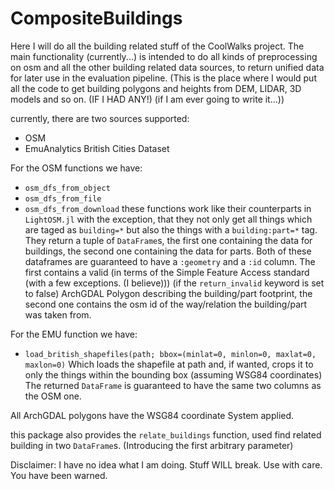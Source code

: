 # CompositeBuildings
Here I will do all the building related stuff of the CoolWalks project. The main functionality (currently...) is intended to do all kinds of preprocessing on osm and all the other building related data sources, to return unified data for later use in the evaluation pipeline.
(This is the place where I would put all the code to get building polygons and heights from DEM, LIDAR, 3D models and so on. (IF I HAD ANY!) (if I am ever going to write it...))

currently, there are two sources supported:
- OSM
- EmuAnalytics British Cities Dataset

For the OSM functions we have:
- `osm_dfs_from_object`
- `osm_dfs_from_file`
- `osm_dfs_from_download`
these functions work like their counterparts in `LightOSM.jl` with the exception, that they not only get all things which are taged as `building=*` but also the things with a `building:part=*` tag. They return a tuple of `DataFrame`s, the first one containing the data for buildings, the second one containing the data for parts.
Both of these dataframes are guaranteed to have a `:geometry` and a `:id` column. The first contains a valid (in terms of the Simple Feature Access standard (with a few exceptions. (I believe))) (if the `return_invalid` keyword is set to false) ArchGDAL Polygon describing the building/part footprint, the second one contains the osm id of the way/relation the building/part was taken from.

For the EMU function we have:
- `load_british_shapefiles(path; bbox=(minlat=0, minlon=0, maxlat=0, maxlon=0)`
Which loads the shapefile at path and, if wanted, crops it to only the things within the bounding box (assuming WSG84 coordinates)
The returned `DataFrame` is guaranteed to have the same two columns as the OSM one.

All ArchGDAL polygons have the WSG84 coordinate System applied.

this package also provides the `relate_buildings` function, used find related building in two `DataFrame`s. (Introducing the first arbitrary parameter)


Disclaimer: I have no idea what I am doing. Stuff WILL break. Use with care. You have been warned.